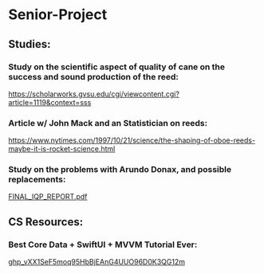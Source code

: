# Senior-Project

## Studies:
### Study on the scientific aspect of quality of cane on the success and sound production of the reed:
https://scholarworks.gvsu.edu/cgi/viewcontent.cgi?article=1119&context=sss
### Article w/ John Mack and an Statistician on reeds:
https://www.nytimes.com/1997/10/21/science/the-shaping-of-oboe-reeds-maybe-it-is-rocket-science.html
### Study on the problems with Arundo Donax, and possible replacements:
[FINAL_IQP_REPORT.pdf](https://github.com/Michalcieslik1/Senior-Project/files/9600047/FINAL_IQP_REPORT.pdf)

## CS Resources:
### Best Core Data + SwiftUI + MVVM Tutorial Ever:
[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](https://www.youtube.com/watch?v=gGM_Qn3CUfQ)
